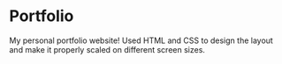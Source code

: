 # Portfolio

My personal portfolio website! Used HTML and CSS to design the layout and make it properly scaled on different screen sizes.
